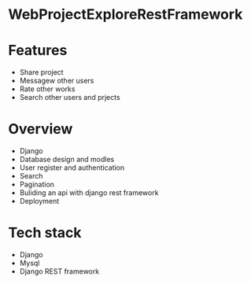 # WebProjectExploreRestFramework

# Features
* Share project
* Messagew other users
* Rate other works
* Search other users and prjects


 # Overview
 * Django
 * Database design and modles
 * User register and authentication
 * Search
 * Pagination
 * Buliding an api with django rest framework
 * Deployment

 # Tech stack
 * Django
 * Mysql
 * Django REST framework
 
